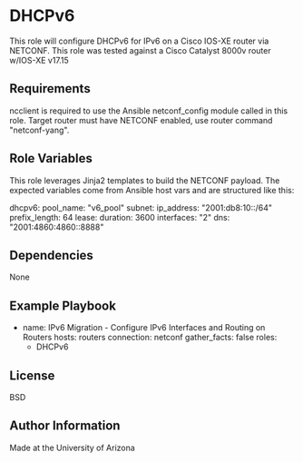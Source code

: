 DHCPv6
=========

This role will configure DHCPv6 for IPv6 on a Cisco IOS-XE router via NETCONF. This role was tested against a Cisco Catalyst 8000v router w/IOS-XE v17.15

Requirements
------------

ncclient is required to use the Ansible netconf_config module called in this role. Target router must have NETCONF enabled, use router command "netconf-yang".

Role Variables
--------------

This role leverages Jinja2 templates to build the NETCONF payload. The expected variables come from Ansible host vars and are structured like this:

dhcpv6:
  pool_name: "v6_pool"
  subnet:
    ip_address: "2001:db8:10::/64"
    prefix_length: 64
  lease:
    duration: 3600
  interfaces: "2"
  dns: "2001:4860:4860::8888"


Dependencies
------------

None

Example Playbook
----------------

- name: IPv6 Migration - Configure IPv6 Interfaces and Routing on Routers
  hosts: routers
  connection: netconf
  gather_facts: false
  roles:
    - DHCPv6


License
-------

BSD

Author Information
------------------

Made at the University of Arizona
